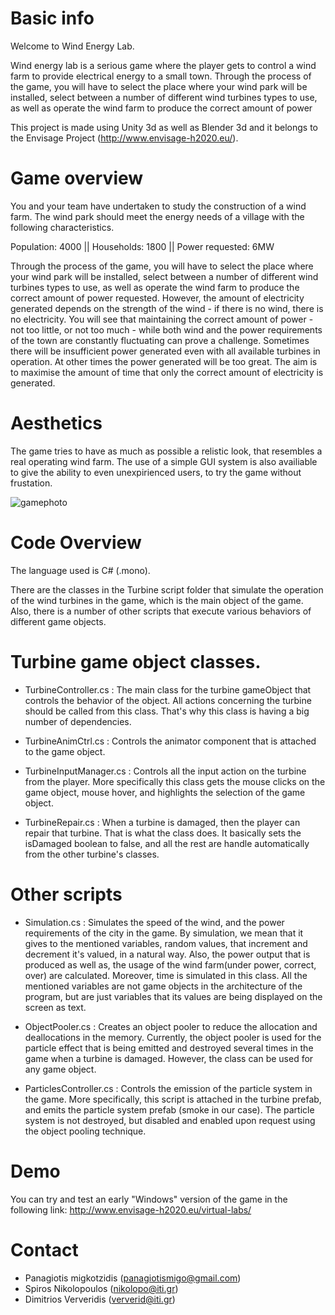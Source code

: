 # Basic info
Welcome to Wind Energy Lab.

Wind energy lab is a serious game where the player gets to control a wind farm to provide electrical energy to a small town. Through the process of the game, you will have to select the place where your wind park will be installed, select between a number of different wind turbines types to use, as well as operate the wind farm to produce the correct amount of power

This project is made using Unity 3d as well as Blender 3d and it belongs to the Envisage Project (http://www.envisage-h2020.eu/).

# Game overview
You and your team have undertaken to study the construction of a wind farm.
The wind park should meet the energy needs of a village with the following characteristics.

Population: 4000 || Households: 1800 || Power requested: 6MW

Through the process of the game, you will have to select the place where your wind park will be installed, select between a number of different wind turbines types to use, as well as operate the wind farm to produce the correct amount of power requested.
However, the amount of electricity generated depends on the strength of the wind - if there is no wind, there is no electricity.
You will see that maintaining the correct amount of power - not too little, or not too much - while both wind and the power requirements of the town are constantly fluctuating can prove a challenge. Sometimes there will be insufficient power generated even with all available turbines in operation. At other times the power generated will be too great. The aim is to maximise the amount of time that only the correct amount of electricity is generated.

# Aesthetics  
The game tries to have as much as possible a relistic look, that resembles a real operating wind farm. The use of a simple GUI system is also availiable to give the ability to even unexpirienced users, to try the game without frustation.

![gamephoto](https://cloud.githubusercontent.com/assets/15057375/24956876/5285e37c-1f92-11e7-913c-2a3aba4c60b0.png)

# Code Overview
The language used is C# (.mono).

There are the classes in the Turbine script folder that simulate the operation of the wind turbines in the game, which is the main object of the game.
Also, there is a number of other scripts that execute various behaviors of different game objects.

# Turbine game object classes.
- TurbineController.cs : The main class for the turbine gameObject that controls the behavior of the object. All actions concerning the turbine should be called from this class. That's why this class is having a big number of dependencies.

- TurbineAnimCtrl.cs : Controls the animator component that is attached to the game object.

- TurbineInputManager.cs : Controls all the input action on the turbine from the player. More specifically this class gets the mouse clicks on the game object, mouse hover, and highlights the selection of the game object.

- TurbineRepair.cs : When a turbine is damaged, then the player can repair that turbine. That is what the class does. It basically sets the isDamaged boolean to false, and all the rest are handle automatically from the other turbine's classes.


# Other scripts
- Simulation.cs : Simulates the speed of the wind, and the power requirements of the city in the game. By simulation, we mean that it gives to the mentioned variables, random values, that increment and decrement it's valued, in a natural way. Also, the power output that is produced as well as, the usage of the wind farm(under power, correct, over) are calculated. Moreover, time is simulated in this class. All the mentioned variables are not game objects in the architecture of the program, but are just variables that its values are being displayed on the screen as text.

- ObjectPooler.cs : Creates an object pooler to reduce the allocation and deallocations in the memory. Currently, the object pooler is used for the particle effect that is being emitted and destroyed several times in the game when a turbine is damaged. However, the class can be used for any game object.

- ParticlesController.cs : Controls the emission of the particle system in the game. More specifically, this script is attached in the turbine prefab, and emits the particle system prefab (smoke in our case). The particle system is not destroyed, but disabled and enabled upon request using the object pooling technique.


# Demo
You can try and test an early "Windows" version of the game in the following link:
http://www.envisage-h2020.eu/virtual-labs/

# Contact
- Panagiotis migkotzidis (panagiotismigo@gmail.com)
- Spiros Nikolopoulos (nikolopo@iti.gr)
- Dimitrios Ververidis (ververid@iti.gr)

